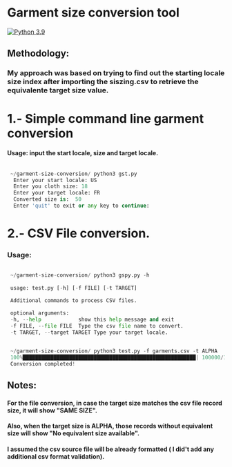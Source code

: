 # Garment size conversion tool


[![Python 3.9](https://img.shields.io/badge/python-3.9-blue.svg)](https://www.python.org/downloads/release/python-390/)





## Methodology: 
### My approach was based on trying to find out the starting locale size index after importing the siszing.csv to retrieve the equivalente target size value.


# 1.- Simple command line garment conversion

#### Usage: input the start locale, size and target locale.

```python

 ~/garment-size-conversion/ python3 gst.py 
  Enter your start locale: US
  Enter you cloth size: 18
  Enter your target locale: FR
  Converted size is:  50
  Enter 'quit' to exit or any key to continue:

```
             
# 2.- CSV File conversion.
### Usage:

```python

 ~/garment-size-conversion/ python3 gspy.py -h
 
 usage: test.py [-h] [-f FILE] [-t TARGET]

 Additional commands to process CSV files.

 optional arguments:
 -h, --help            show this help message and exit
 -f FILE, --file FILE  Type the csv file name to convert.
 -t TARGET, --target TARGET Type your target locale.

 
 ~/garment-size-conversion/ python3 test.py -f garments.csv -t ALPHA 
 100%████████████████████████████████████████████████████████| 100000/100000 [00:03<00:00, 32226.15it/s]
 Conversion completed! 
```

## Notes:

 ####  For the file conversion, in case the target size matches the csv file record size, it will show  "SAME SIZE".
 ####  Also, when the target size is ALPHA, those records without equivalent size will show "No equivalent size available".
 #### I assumed the csv source file will be already formatted ( I did't add any additional csv format validation).


